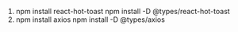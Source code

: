 1. npm install react-hot-toast
npm install -D @types/react-hot-toast
2. npm install axios
npm install -D @types/axios